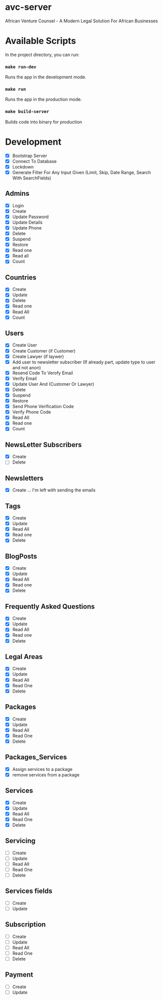 # avc-server

African Venture Counsel - A Modern Legal Solution For African Businesses

# Available Scripts

In the project directory, you can run:

### `make run-dev`

Runs the app in the development mode.

### `make run`

Runs the app in the production mode.

### `make build-server`

Builds code into binary for production

# Development

- [x] Bootstrap Server
- [x] Connect To Database
- [x] Lockdown
- [x] Generate Filter For Any Input Given (Limit, Skip, Date Range, Search With SearchFields)

## Admins

- [x] Login
- [x] Create
- [x] Update Password
- [x] Update Details
- [x] Update Phone
- [x] Delete
- [x] Suspend
- [x] Restore
- [x] Read one
- [x] Read all
- [x] Count

## Countries

- [x] Create
- [x] Update
- [x] Delete
- [x] Read one
- [x] Read All
- [x] Count

## Users

- [x] Create User
- [x] Create Customer (if Customer)
- [x] Create Lawyer (if laywer)
- [x] Add user to newsletter subscriber (If already part, update type to user and not anon)
- [x] Resend Code To Verofy Email
- [x] Verify Email
- [x] Update User And (Customer Or Lawyer)
- [x] Delete
- [x] Suspend
- [x] Restore
- [x] Send Phone Verification Code
- [x] Verify Phone Code
- [x] Read All
- [x] Read one
- [x] Count

## NewsLetter Subscribers

- [x] Create
- [ ] Delete

## Newsletters

- [x] Create ... I'm left with sending the emails

## Tags

- [x] Create
- [x] Update
- [x] Read All
- [x] Read one
- [x] Delete

## BlogPosts

- [x] Create
- [x] Update
- [x] Read All
- [x] Read one
- [x] Delete

## Frequently Asked Questions

- [x] Create
- [x] Update
- [x] Read All
- [x] Read one
- [x] Delete

## Legal Areas

- [x] Create
- [x] Update
- [x] Read All
- [x] Read One
- [x] Delete

## Packages

- [x] Create
- [x] Update
- [x] Read All
- [x] Read One
- [x] Delete

## Packages_Services

- [x] Assign services to a package
- [x] remove services from a package

## Services

- [x] Create
- [x] Update
- [x] Read All
- [x] Read One
- [x] Delete

## Servicing

- [ ] Create
- [ ] Update
- [ ] Read All
- [ ] Read One
- [ ] Delete

## Services fields

- [ ] Create
- [ ] Update

## Subscription

- [ ] Create
- [ ] Update
- [ ] Read All
- [ ] Read One
- [ ] Delete

## Payment

- [ ] Create
- [ ] Update
